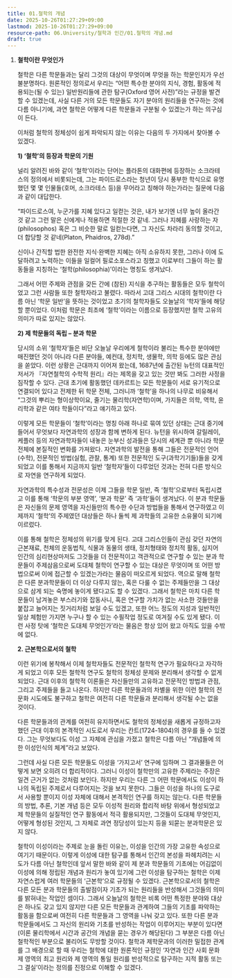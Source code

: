 ```yaml
---
title: 01.철학의 개념
date: 2025-10-26T01:27:29+09:00
lastmod: 2025-10-26T01:27:29+09:00
resource-path: 06.University/철학과 인간/01.철학의 개념.md
draft: true
---
```

1. **철학이란 무엇인가**

   철학은 다른 학문들과는 달리 그것의 대상이 무엇이며 무엇을 하는 학문인지가 우선 불분명하다. 원론적인 정의로서 우리는 “어떤 특수한 분야의 지식, 경험, 활동에 적용되는(될 수 있는) 일반원리들에 관한 탐구(Oxford 영어 사전)”라는 규정을 발견할 수 있겠는데, 사실 다른 거의 모든 학문들도 자기 분야의 원리들을 연구하는 것에 다름 아니기에, 과연 철학은 어떻게 다른 학문들과 구분될 수 있겠는가 하는 의구심이 든다.

   이처럼 철학의 정체성이 쉽게 파악되지 않는 이유는 다음의 두 가지에서 찾아볼 수 있겠다.

   **1) ‘철학’의 등장과 학문의 기원**

   널리 알려진 바와 같이 ‘철학’이라는 단어는 플라톤의 대화편에 등장하는 소크라테스의 정의에서 비롯되는데, 그는 파이드로스라는 청년이 당시 풍부한 학식으로 유명했던 몇 몇 인물들(호머, 소크라테스 등)을 무어라고 칭해야 하는가라는 질문에 다음과 같이 대답한다.

   “파이드로스여, 누군가를 지혜 있다고 일컫는 것은, 내가 보기엔 너무 높이 올라간 것 같고 그런 말은 신에게나 적용하면 적절한 것 같네. 그러나 지혜를 사랑하는 자(philosophos) 혹은 그 비슷한 말로 일컫는다면, 그 자신도 차라리 동의할 것이고, 더 합당할 것 같네(Platon, Phaidros, 278d).”

   신이나 간직할 법한 완전한 지식·완벽한 지혜는 아직 소유하지 못한, 그러나 이에 도달하려고 노력하는 이들을 일컬어 필로소포스라고 칭했고 이로부터 그들이 하는 활동들을 지칭하는 ‘철학(philosophia)’이라는 명칭도 생겨났다.

   그래서 어떤 주제와 관점을 갖든 간에 (참된) 지식을 추구하는 활동들은 모두 철학이었고 그런 사람들 또한 철학자라고 불렸다. 따라서 고대 그리스 시대의 철학이란 다름 아닌 ‘학문 일반’을 뜻하는 것이었고 초기의 철학자들도 오늘날의 ‘학자’들에 해당할 뿐이었다. 이처럼 학문은 최초에 ‘철학’이라는 이름으로 등장했지만 철학 고유의 의미가 따로 있지는 않았다.

   **2) 제 학문들의 독립 – 분과 학문**

   당시의 소위 ‘철학자’들은 비단 오늘날 우리에게 철학이라 불리는 특수한 분야에만 매진했던 것이 아니라 다른 분야들, 예컨대, 정치학, 생물학, 의학 등에도 많은 관심을 쏟았다. 이런 상황은 근대까지 이어져 왔는데, 1687년에 출간된 뉴턴의 대표적인 저서가 『자연철학의 수학적 원리』라는 제목을 갖고 있는 것만 봐도 그러한 사정을 짐작할 수 있다. 근대 초기에 활동했던 데카르트는 모든 학문들이 서로 유기적으로 연결되어 있다고 전제한 뒤 학문 전체, 그러니까 ‘철학’을 하나의 나무로 비유해서 “그것의 뿌리는 형이상학이요, 줄기는 물리학(자연학)이며, 가지들은 의학, 역학, 윤리학과 같은 여타 학들이다”라고 얘기하고 있다.

   이렇게 모든 학문들이 ‘철학’이라는 명칭 아래 하나로 묶여 있던 상태는 근대 중기에 들어서 무엇보다 자연과학의 성장과 함께 변하게 된다. 뉴턴을 위시하여 갈릴레이, 케플러 등의 자연과학자들이 내놓은 눈부신 성과들은 당시의 세계관 뿐 아니라 학문 전체에 본질적인 변화를 가져왔다. 자연과학의 발전을 통해 그들은 전문적인 언어(수학), 전문적인 방법(실험, 관찰, 통계) 또한 전문적인 도구(과학기기들)들을 갖게 되었고 이를 통해서 지금까지 일반 ‘철학자’들이 다루었던 것과는 전혀 다른 방식으로 자연을 연구하게 되었다.

   자연과학의 특수성과 전문성은 이제 그들을 학문 일반, 즉 ‘철학’으로부터 독립시켰고 이를 통해 ‘학문의 부분 영역’, ‘분과 학문’ 즉 ‘과학’들이 생겨났다. 이 분과 학문들은 자신들의 문제 영역을 자신들만의 특수한 수단과 방법들을 통해서 연구하였고 이제까지 ‘철학’의 주제였던 대상들은 하나 둘씩 제 과학들의 고유한 소유물이 되기에 이르렀다. 

   이를 통해 철학은 정체성의 위기를 맞게 된다. 고대 그리스인들이 관심 갖던 자연의 근본재료, 천체의 운동법칙, 식물과 동물의 생태, 정치형태와 정치적 활동, 심지어 인간의 심리현상마저도 그것들을 더 전문적이고 객관적으로 연구할 수 있는 분과 학문들이 주제삼음으로써 도대체 철학이 연구할 수 있는 대상은 무엇이며 또 어떤 방법으로써 이에 접근할 수 있겠는가라는 물음이 떠오르게 되었다. 역으로 말해 철학은 다른 분과학문들이 더 이상 다루지 않는, 혹은 다룰 수 없는 주제들만을 그 대상으로 삼게 되는 숙명에 놓이게 됐다고도 할 수 있겠다. 그래서 철학은 마치 다른 학문들이 남겨놓은 부스러기와 잡동사니, 혹은 연구할 가치가 없는 사소한 것들만을 붙잡고 늘어지는 짓거리처럼 보일 수도 있겠고, 또한 어느 정도의 지성과 일반적인 일상 체험만 가지면 누구나 할 수 있는 수필작업 정도로 여겨질 수도 있게 됐다. 이런 사정 탓에 ‘철학은 도대체 무엇인가’라는 물음은 항상 있어 왔고 아직도 있을 수밖에 없다. 

   **2. 근본학으로서의 철학**

   이런 위기에 봉착해서 이제 철학자들도 전문적인 철학적 연구가 필요하다고 자각하게 되었고 이후 모든 철학적 연구도 철학의 정체성 문제와 분리해서 생각할 수 없게 되었다. 근대 이후의 철학적 이론들은 자신들만의 고유하고 전문적인 방법과 관점, 그리고 주제들을 들고 나온다. 하지만 다른 학문들과의 차별을 위한 이런 철학의 전문화 시도에도 불구하고 철학은 여전히 다른 학문들과 분리해서 생각될 수는 없을 것이다. 

   다른 학문들과의 관계를 여전히 유지하면서도 철학의 정체성을 새롭게 규정하고자 했던 근대 이후의 본격적인 시도로서 우리는 칸트(1724-1804)의 경우를 들 수 있겠다. 그는 무엇보다도 이성 그 자체에 관심을 가졌고 철학은 다름 아닌 “개념들에 의한 이성인식의 체계”라고 보았다. 

   그런데 사실 다른 모든 학문들도 이성을 ‘가지고서’ 연구에 임하며 그 결과물들은 어떻게 보면 오히려 더 합리적이다. 그러니 이성이 철학만의 고유한 주제라는 주장은 일견 근거가 없는 것처럼 보인다. 하지만 우리는 다른 그 어떤 학문에서도 이성이 하나의 독립된 주제로서 다루어지는 것을 보지 못한다. 그들은 이성을 하나의 도구로서 사용할 뿐이지 이성 자체에 대해서 본격적인 연구를 하지는 않는다. 다른 학문들의 방법, 추론, 기본 개념 등은 모두 이성적 원리와 합리적 바탕 위에서 형성되었고 제 학문들의 실질적인 연구 활동에서 적극 활용되지만, 그것들이 도대체 무엇인지, 어떻게 형성된 것인지, 그 자체로 과연 정당성이 있는지 등을 되묻는 분과학문은 있지 않다.

   철학이 이성이라는 주제로 눈을 돌린 이유는, 이성을 인간의 가장 고유한 속성으로 여기기 때문이다. 이렇게 이성에 대한 탐구를 통해서 인간의 본성을 파헤치려는 시도가 다름 아닌 철학인데 앞서 말한 바와 같이 제 분과 학문들의 기초에는 어김없이 이성에 의해 정립된 개념과 원리가 놓여 있기에 그런 이성을 탐구하는 철학은 이제 자연스럽게 여러 학문들의 ‘근본학’으로 규정될 수 있겠다. 근본학으로서의 철학은 다른 모든 분과 학문들의 출발점이자 기초가 되는 원리들을 반성해서 그것들의 의미를 밝혀내는 작업인 셈이다. 그래서 오늘날의 철학은 비록 어떤 특정한 분야와 대상은 하나도 갖고 있지 않지만 다른 모든 학문들과 관계하여 그들의 기초를 파악하는 활동을 함으로써 여전히 다른 학문들과 그 영역을 나눠 갖고 있다. 또한 다른 분과 학문들에서도 그 자신의 원리와 기초를 반성하는 작업이 이루어지는 부분이 있다면(이론 물리학에서 시간과 공간의 개념을 묻는 경우가 해당된다) 그 부분은 다름 아닌 철학적인 부분으로 불리어도 무방할 것이다. 철학과 제학문과의 이러한 밀접한 관계를 그 배경으로 할 때 우리는 철학에 대한 원론적인 규정인 ‘자연과 인간 사회 문화 제 영역의 최고 원리와 제 영역의 통일 원리를 반성적으로 탐구하는 지적 활동 또는 그 결실’이라는 정의를 진정으로 이해할 수 있겠다.



